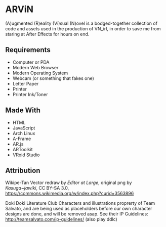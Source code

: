 # ARViN
(A)ugmented (R)eality (Vi)sual (N)ovel is a bodged-together collection of code and assets used in the production of VN_irl, in order to save me from staring at After Effects for hours on end.

## Requirements
 - Computer or PDA
 - Modern Web Browser
 - Modern Operating System
 - Webcam (or something that fakes one)
 - Letter Paper
 - Printer
 - Printer Ink/Toner

## Made With
 - HTML
 - JavaScript
 - Arch Linux
 - A-Frame
 - AR.js
 - ARToolkit
 - VRoid Studio
  
## Attribution
Wikipe-Tan Vector redraw by *Editor at Large*, original png by *Kasuga~jawiki*, CC BY-SA 3.0, https://commons.wikimedia.org/w/index.php?curid=3563896

Doki Doki Literature Club Characters and illustrations proprerty of Team Salvato, and are being used as placeholders before our own character designs are done, and will be removed asap. See their IP Guidelines: http://teamsalvato.com/ip-guidelines/ (also play ddlc)
